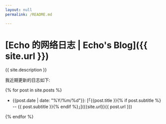 ```yaml
---
layout: null
permalink: /README.md

---
```

[Echo 的网络日志 | Echo's Blog]({{ site.url }})
=========

{{ site.description }}


我近期更新的日志如下:

{% for post in site.posts %}

* {{post.date | date: "%Y/%m/%d"}}: [「{{post.title }}{% if post.subtitle %} -- {{ post.subtitle }}{% endif %}」]({{site.url}}{{ post.url }})

{% endfor %}


